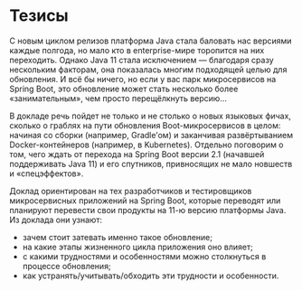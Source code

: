 # Тезисы
С новым циклом релизов платформа Java стала баловать нас версиями каждые полгода, но мало кто в enterprise-мире торопится на них переходить. Однако Java 11 стала исключением — благодаря сразу нескольким факторам, она показалась многим подходящей целью для обновления. И всё бы ничего, но если у вас парк микросервисов на Spring Boot, это обновление может стать несколько более «занимательным», чем просто перещёлкнуть версию... 

В докладе речь пойдет не только и не столько о новых языковых фичах, сколько о граблях на пути обновления Boot-микросервисов в целом: начиная со сборки (например, Gradle’ом) и заканчивая развёртыванием Docker-контейнеров (например, в Kubernetes). Отдельно поговорим о том, чего ждать от перехода на Spring Boot версии 2.1 (начавшей поддерживать Java 11) и его спутников, привносящих не мало новшеств и «спецэффектов».

Доклад ориентирован на тех разработчиков и тестировщиков микросервисных приложений на Spring Boot, которые переводят или планируют перевести свои продукты на 11-ю версию платформы Java. Из доклада они узнают:
- зачем стоит затевать именно такое обновление;
- на какие этапы жизненного цикла приложения оно влияет;
- с какими трудностями и особенностями можно столкнуться в процессе обновления;
- как устранять/учитывать/обходить эти трудности и особенности.